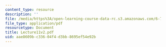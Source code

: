 ```yaml
---
content_type: resource
description: ''
file: /media/https%3A/open-learning-course-data-rc.s3.amazonaws.com/6-772-compound-semiconductor-devices-spring-2003/aae8609bc33604f4d3bb8695ef54e92b_Lecture11v2.pdf
file_type: application/pdf
resourcetype: Document
title: Lecture11v2.pdf
uid: aae8609b-c336-04f4-d3bb-8695ef54e92b
---
```

